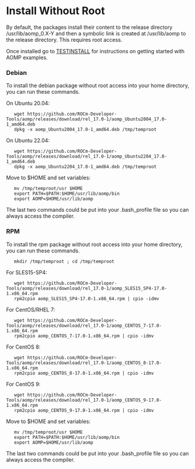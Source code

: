 # Install Without Root
By default, the packages install their content to the release directory /usr/lib/aomp_0.X-Y and then a  symbolic link is created at /usr/lib/aomp to the release directory. This requires root access.

Once installed go to [TESTINSTALL](TESTINSTALL.md) for instructions on getting started with AOMP examples.

### Debian
To install the debian package without root access into your home directory, you can run these commands.<br>

On Ubuntu 20.04:
```
   wget https://github.com/ROCm-Developer-Tools/aomp/releases/download/rel_17.0-1/aomp_Ubuntu2004_17.0-1_amd64.deb
   dpkg -x aomp_Ubuntu2004_17.0-1_amd64.deb /tmp/temproot
```
On Ubuntu 22.04:
```
   wget https://github.com/ROCm-Developer-Tools/aomp/releases/download/rel_17.0-1/aomp_Ubuntu2204_17.0-1_amd64.deb
   dpkg -x aomp_Ubuntu2204_17.0-1_amd64.deb /tmp/temproot
```
Move to $HOME and set variables:
```
   mv /tmp/temproot/usr $HOME
   export PATH=$PATH:$HOME/usr/lib/aomp/bin
   export AOMP=$HOME/usr/lib/aomp
```
The last two commands could be put into your .bash_profile file so you can always access the compiler.

### RPM
To install the rpm package without root access into your home directory, you can run these commands.
```
   mkdir /tmp/temproot ; cd /tmp/temproot 
```
For SLES15-SP4:
```
   wget https://github.com/ROCm-Developer-Tools/aomp/releases/download/rel_17.0-1/aomp_SLES15_SP4-17.0-1.x86_64.rpm
   rpm2cpio aomp_SLES15_SP4-17.0-1.x86_64.rpm | cpio -idmv
```
For CentOS/RHEL 7:
```
   wget https://github.com/ROCm-Developer-Tools/aomp/releases/download/rel_17.0-1/aomp_CENTOS_7-17.0-1.x86_64.rpm
   rpm2cpio aomp_CENTOS_7-17.0-1.x86_64.rpm | cpio -idmv
```
For CentOS 8:
```
   wget https://github.com/ROCm-Developer-Tools/aomp/releases/download/rel_17.0-1/aomp_CENTOS_8-17.0-1.x86_64.rpm
   rpm2cpio aomp_CENTOS_8-17.0-1.x86_64.rpm | cpio -idmv
```
For CentOS 9:
```
   wget https://github.com/ROCm-Developer-Tools/aomp/releases/download/rel_17.0-1/aomp_CENTOS_9-17.0-1.x86_64.rpm
   rpm2cpio aomp_CENTOS_9-17.0-1.x86_64.rpm | cpio -idmv
```
Move to $HOME and set variables:
```
   mv /tmp/temproot/usr $HOME
   export PATH=$PATH:$HOME/usr/lib/aomp/bin
   export AOMP=$HOME/usr/lib/aomp
```
The last two commands could be put into your .bash_profile file so you can always access the compiler.

